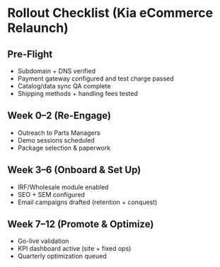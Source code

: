 # Rollout Checklist (Kia eCommerce Relaunch)

## Pre-Flight
- Subdomain + DNS verified
- Payment gateway configured and test charge passed
- Catalog/data sync QA complete
- Shipping methods + handling fees tested

## Week 0–2 (Re-Engage)
- Outreach to Parts Managers
- Demo sessions scheduled
- Package selection & paperwork

## Week 3–6 (Onboard & Set Up)
- IRF/Wholesale module enabled
- SEO + SEM configured
- Email campaigns drafted (retention + conquest)

## Week 7–12 (Promote & Optimize)
- Go-live validation
- KPI dashboard active (site + fixed ops)
- Quarterly optimization queued
